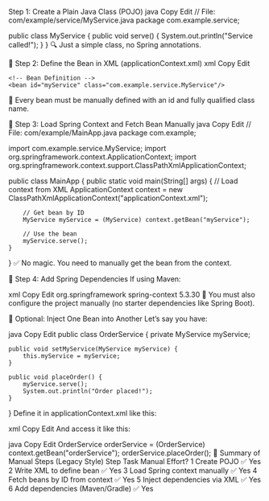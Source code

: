 Step 1: Create a Plain Java Class (POJO)
java
Copy
Edit
// File: com/example/service/MyService.java
package com.example.service;

public class MyService {
    public void serve() {
        System.out.println("Service called!");
    }
}
🔍 Just a simple class, no Spring annotations.

🧩 Step 2: Define the Bean in XML (applicationContext.xml)
xml
Copy
Edit
<!-- File: src/main/resources/applicationContext.xml -->
<beans xmlns="http://www.springframework.org/schema/beans"
       xmlns:xsi="http://www.w3.org/2001/XMLSchema-instance"
       xsi:schemaLocation="
           http://www.springframework.org/schema/beans
           http://www.springframework.org/schema/beans/spring-beans.xsd">

    <!-- Bean Definition -->
    <bean id="myService" class="com.example.service.MyService"/>
</beans>
📌 Every bean must be manually defined with an id and fully qualified class name.

🧩 Step 3: Load Spring Context and Fetch Bean Manually
java
Copy
Edit
// File: com/example/MainApp.java
package com.example;

import com.example.service.MyService;
import org.springframework.context.ApplicationContext;
import org.springframework.context.support.ClassPathXmlApplicationContext;

public class MainApp {
    public static void main(String[] args) {
        // Load context from XML
        ApplicationContext context = new ClassPathXmlApplicationContext("applicationContext.xml");

        // Get bean by ID
        MyService myService = (MyService) context.getBean("myService");

        // Use the bean
        myService.serve();
    }
}
✅ No magic. You need to manually get the bean from the context.

🧩 Step 4: Add Spring Dependencies
If using Maven:

xml
Copy
Edit
<dependency>
    <groupId>org.springframework</groupId>
    <artifactId>spring-context</artifactId>
    <version>5.3.30</version> <!-- Or latest -->
</dependency>
🧪 You must also configure the project manually (no starter dependencies like Spring Boot).

🧩 Optional: Inject One Bean into Another
Let’s say you have:

java
Copy
Edit
public class OrderService {
    private MyService myService;

    public void setMyService(MyService myService) {
        this.myService = myService;
    }

    public void placeOrder() {
        myService.serve();
        System.out.println("Order placed!");
    }
}
Define it in applicationContext.xml like this:

xml
Copy
Edit
<bean id="orderService" class="com.example.service.OrderService">
    <property name="myService" ref="myService"/>
</bean>
And access it like this:

java
Copy
Edit
OrderService orderService = (OrderService) context.getBean("orderService");
orderService.placeOrder();
🧩 Summary of Manual Steps (Legacy Style)
Step	Task	Manual Effort?
1	Create POJO	✅ Yes
2	Write XML to define bean	✅ Yes
3	Load Spring context manually	✅ Yes
4	Fetch beans by ID from context	✅ Yes
5	Inject dependencies via XML	✅ Yes
6	Add dependencies (Maven/Gradle)	✅ Yes
